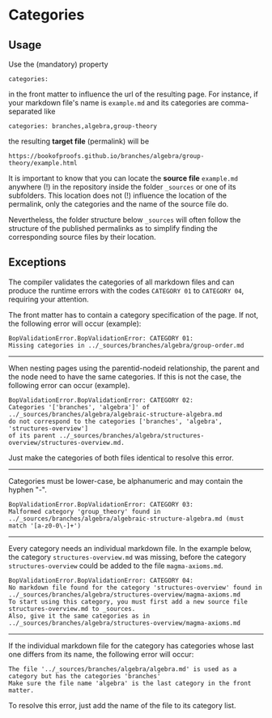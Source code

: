 # Categories

## Usage

Use the (mandatory) property 

    categories: 

in the front matter to influence the url of the resulting page. For instance, if your markdown file's name is `example.md` and 
its categories are comma-separated like 

    categories: branches,algebra,group-theory

the resulting **target file** (permalink) will be  

    https://bookofproofs.github.io/branches/algebra/group-theory/example.html

It is important to know that you can locate the **source file** `example.md` anywhere (!) in the repository inside 
the folder `_sources` or one of its subfolders. This location does not (!) influence the location of the permalink, 
only the categories and the name of the source file do. 

Nevertheless, the folder structure below `_sources` will often follow the structure of the published permalinks
as to simplify finding the corresponding source files by their location.   

## Exceptions 

The compiler validates the categories of all markdown files and can produce the runtime errors with the
codes `CATEGORY 01` to `CATEGORY 04`, requiring your attention.

The front matter has to contain a category specification of the page. If not, the following error will occur (example):

    BopValidationError.BopValidationError: CATEGORY 01:
    Missing categories in ../_sources/branches/algebra/group-order.md

<hr>

When nesting pages using the parentid-nodeid relationship, the parent and the node need to have the same categories.
If this is not the case, the following error can occur (example).  

    BopValidationError.BopValidationError: CATEGORY 02:
    Categories '['branches', 'algebra']' of ../_sources/branches/algebra/algebraic-structure-algebra.md
    do not correspond to the categories ['branches', 'algebra', 'structures-overview']
    of its parent ../_sources/branches/algebra/structures-overview/structures-overview.md.

Just make the categories of both files identical to resolve this error.

<hr>

Categories must be lower-case, be alphanumeric and may contain the hyphen "-".


    BopValidationError.BopValidationError: CATEGORY 03:
    Malformed category 'group_theory' found in ../_sources/branches/algebra/algebraic-structure-algebra.md (must match '[a-z0-0\-]+')


<hr>

Every category needs an individual markdown file. 
In the example below, the category `structures-overview.md` was missing, before the category
`structures-overview` could be added to the file `magma-axioms.md`.


    BopValidationError.BopValidationError: CATEGORY 04:
    No markdown file found for the category 'structures-overview' found in ../_sources/branches/algebra/structures-overview/magma-axioms.md
    To start using this category, you must first add a new source file structures-overview.md to _sources.
    Also, give it the same categories as in ../_sources/branches/algebra/structures-overview/magma-axioms.md

<hr>

If the individual markdown file for the category has categories whose last one differs from its name,
the following error will occur:

    The file '../_sources/branches/algebra/algebra.md' is used as a category but has the categories 'branches'
    Make sure the file name 'algebra' is the last category in the front matter.

To resolve this error, just add the name of the file to its category list. 